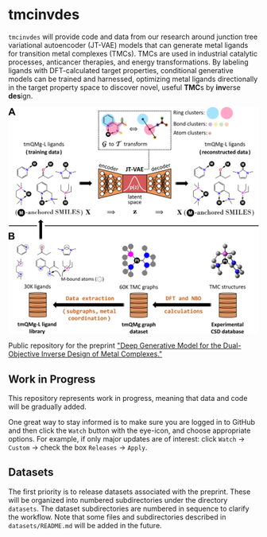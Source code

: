 # tmcinvdes

`tmcinvdes` will provide code and data from our research around junction tree variational autoencoder (JT-VAE) models that can generate metal ligands for transition metal complexes (TMCs). TMCs are used in industrial catalytic processes, anticancer therapies, and energy transformations. By labeling ligands with DFT-calculated target properties, conditional generative models can be trained and harnessed, optimizing metal ligands directionally in the target property space to discover novel, useful **TMC**s by **inv**erse **des**ign. 

<img align="center" src="concept_overview.png" alt="Inverse Design of Metal Complexes" width="800"/>

Public repository for the preprint ["Deep Generative Model for the Dual-Objective Inverse Design of Metal Complexes."](https://doi.org/10.26434/chemrxiv-2024-mzs7b)

## Work in Progress

This repository represents work in progress, meaning that data and code will be gradually added. 

One great way to stay informed is to make sure you are logged in to GitHub and then click the `Watch` button with the eye-icon, and choose appropriate options. For example, if only major updates are of interest: click `Watch` -> `Custom` -> check the box `Releases` -> `Apply`.

## Datasets

The first priority is to release datasets associated with the preprint. These will be organized into numbered subdirectories under the directory `datasets`. The dataset subdirectories are numbered in sequence to clarify the workflow. Note that some files and subdirectories described in `datasets/README.md` will be added in the future. 
